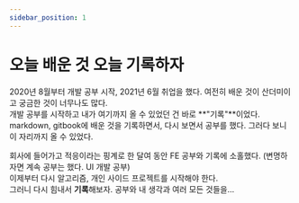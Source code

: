 ```yaml
---
sidebar_position: 1
---
```


# 오늘 배운 것 오늘 기록하자

2020년 8월부터 개발 공부 시작, 2021년 6월 취업을 했다. 여전히 배운 것이 산더미이고 궁금한 것이 너무나도 많다.<br />
개발 공부를 시작하고 내가 여기까지 올 수 있었던 건 바로 **"기록"**이었다. <br />
markdown, gitbook에 배운 것을 기록하면서, 다시 보면서 공부를 했다. 그러다 보니 이 자리까지 올 수 있었다. 

회사에 들어가고 적응이라는 핑계로 한 달여 동안 FE 공부와 기록에 소홀했다. (변명하자면 계속 공부는 했다. UI 개발 공부) <br />
이제부터 다시 알고리즘, 개인 사이드 프로젝트를 시작해야 한다. <br />
그러니 다시 힘내서 **기록**해보자. 공부와 내 생각과 여러 모든 것들을…

